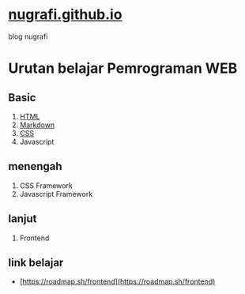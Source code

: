 # [nugrafi.github.io](https://github.com/nugrafi)
blog nugrafi

# Urutan belajar Pemrograman WEB


## Basic
1. [HTML](html)
2. [Markdown](markdown)
2. [CSS](css)
3. Javascript

## menengah
1. CSS Framework
2. Javascript Framework

## lanjut
1. Frontend 



## link belajar
- [https://roadmap.sh/frontend](https://roadmap.sh/frontend)